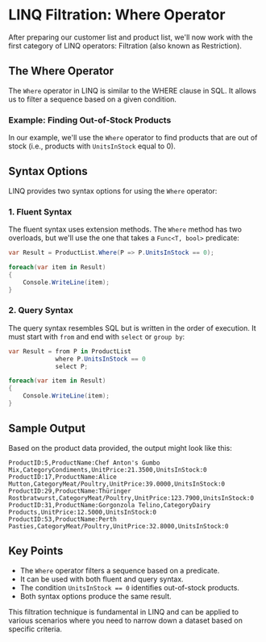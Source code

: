 # LINQ Filtration: Where Operator

After preparing our customer list and product list, we'll now work with the first category of LINQ operators: Filtration (also known as Restriction).

## The Where Operator

The `Where` operator in LINQ is similar to the WHERE clause in SQL. It allows us to filter a sequence based on a given condition.

### Example: Finding Out-of-Stock Products

In our example, we'll use the `Where` operator to find products that are out of stock (i.e., products with `UnitsInStock` equal to 0).

## Syntax Options

LINQ provides two syntax options for using the `Where` operator:

### 1. Fluent Syntax

The fluent syntax uses extension methods. The `Where` method has two overloads, but we'll use the one that takes a `Func<T, bool>` predicate:

```csharp
var Result = ProductList.Where(P => P.UnitsInStock == 0);

foreach(var item in Result)
{
    Console.WriteLine(item);
}
```

### 2. Query Syntax

The query syntax resembles SQL but is written in the order of execution. It must start with `from` and end with `select` or `group by`:

```csharp
var Result = from P in ProductList
             where P.UnitsInStock == 0
             select P;

foreach(var item in Result)
{
    Console.WriteLine(item);
}
```

## Sample Output

Based on the product data provided, the output might look like this:

```
ProductID:5,ProductName:Chef Anton's Gumbo Mix,CategoryCondiments,UnitPrice:21.3500,UnitsInStock:0
ProductID:17,ProductName:Alice Mutton,CategoryMeat/Poultry,UnitPrice:39.0000,UnitsInStock:0
ProductID:29,ProductName:Thüringer Rostbratwurst,CategoryMeat/Poultry,UnitPrice:123.7900,UnitsInStock:0
ProductID:31,ProductName:Gorgonzola Telino,CategoryDairy Products,UnitPrice:12.5000,UnitsInStock:0
ProductID:53,ProductName:Perth Pasties,CategoryMeat/Poultry,UnitPrice:32.8000,UnitsInStock:0
```

## Key Points

- The `Where` operator filters a sequence based on a predicate.
- It can be used with both fluent and query syntax.
- The condition `UnitsInStock == 0` identifies out-of-stock products.
- Both syntax options produce the same result.

This filtration technique is fundamental in LINQ and can be applied to various scenarios where you need to narrow down a dataset based on specific criteria.

